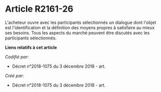 # Article R2161-26

L'acheteur ouvre avec les participants sélectionnés un dialogue dont l'objet est l'identification et la définition des moyens
propres à satisfaire au mieux ses besoins. Tous les aspects du marché peuvent être discutés avec les participants
sélectionnés.

**Liens relatifs à cet article**

_Codifié par_:

  - Décret n°2018-1075 du 3 décembre 2018 - art.

_Créé par_:

  - Décret n°2018-1075 du 3 décembre 2018 - art.
